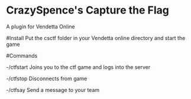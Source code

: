 # CrazySpence's Capture the Flag

A plugin for Vendetta Online

#Install
Put the csctf folder in your Vendetta online directory and start the game

#Commands

-/ctfstart Joins you to the ctf game and logs into the server

-/ctfstop  Disconnects from game

-/ctfsay   Send a message to your team

